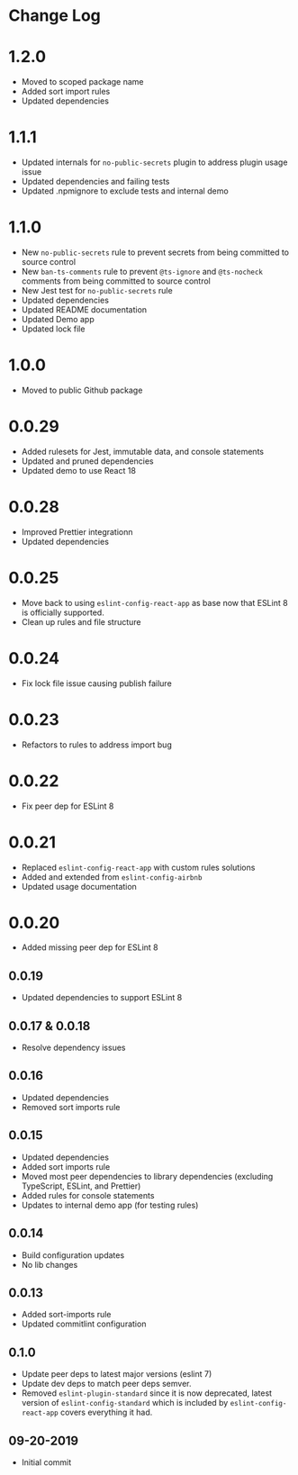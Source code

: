 # Change Log

# 1.2.0

- Moved to scoped package name
- Added sort import rules
- Updated dependencies

# 1.1.1

- Updated internals for `no-public-secrets` plugin to address plugin usage issue
- Updated dependencies and failing tests
- Updated .npmignore to exclude tests and internal demo

# 1.1.0

- New `no-public-secrets` rule to prevent secrets from being committed to source control
- New `ban-ts-comments` rule to prevent `@ts-ignore` and `@ts-nocheck` comments from being committed to source control
- New Jest test for `no-public-secrets` rule
- Updated dependencies
- Updated README documentation
- Updated Demo app
- Updated lock file

# 1.0.0

- Moved to public Github package

# 0.0.29

- Added rulesets for Jest, immutable data, and console statements
- Updated and pruned dependencies
- Updated demo to use React 18

# 0.0.28

- Improved Prettier integrationn
- Updated dependencies

# 0.0.25

- Move back to using `eslint-config-react-app` as base now that ESLint 8 is officially supported.
- Clean up rules and file structure

# 0.0.24

- Fix lock file issue causing publish failure

# 0.0.23

- Refactors to rules to address import bug

# 0.0.22

- Fix peer dep for ESLint 8

# 0.0.21

- Replaced `eslint-config-react-app` with custom rules solutions
- Added and extended from `eslint-config-airbnb`
- Updated usage documentation

# 0.0.20

- Added missing peer dep for ESLint 8

## 0.0.19

- Updated dependencies to support ESLint 8

## 0.0.17 & 0.0.18

- Resolve dependency issues

## 0.0.16

- Updated dependencies
- Removed sort imports rule

## 0.0.15

- Updated dependencies
- Added sort imports rule
- Moved most peer dependencies to library dependencies (excluding TypeScript, ESLint, and Prettier)
- Added rules for console statements
- Updates to internal demo app (for testing rules)

## 0.0.14

- Build configuration updates
- No lib changes

## 0.0.13

- Added sort-imports rule
- Updated commitlint configuration

## 0.1.0

- Update peer deps to latest major versions (eslint 7)
- Update dev deps to match peer deps semver.
- Removed `eslint-plugin-standard` since it is now deprecated, latest version of
  `eslint-config-standard` which is included by `eslint-config-react-app` covers
  everything it had.

## 09-20-2019

- Initial commit